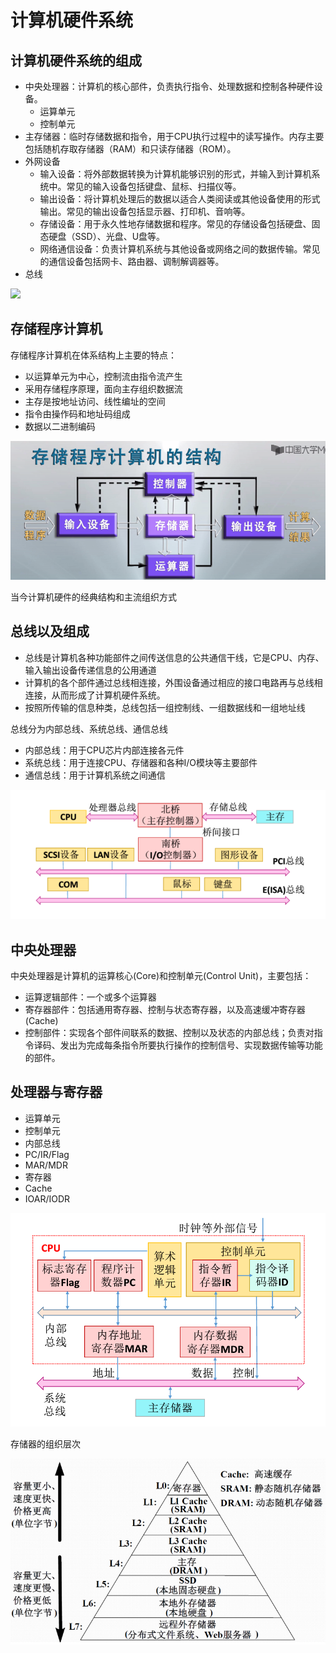 # 计算机硬件系统

## 计算机硬件系统的组成

- 中央处理器：计算机的核心部件，负责执行指令、处理数据和控制各种硬件设备。
    - 运算单元
    - 控制单元
- 主存储器：临时存储数据和指令，用于CPU执行过程中的读写操作。内存主要包括随机存取存储器（RAM）和只读存储器（ROM）。
- 外网设备
    - 输入设备：将外部数据转换为计算机能够识别的形式，并输入到计算机系统中。常见的输入设备包括键盘、鼠标、扫描仪等。
    - 输出设备：将计算机处理后的数据以适合人类阅读或其他设备使用的形式输出。常见的输出设备包括显示器、打印机、音响等。
    - 存储设备：用于永久性地存储数据和程序。常见的存储设备包括硬盘、固态硬盘（SSD）、光盘、U盘等。
    - 网络通信设备：负责计算机系统与其他设备或网络之间的数据传输。常见的通信设备包括网卡、路由器、调制解调器等。
- 总线

![](https://img1.baidu.com/it/u=4113948733,2581133350&fm=253&fmt=auto&app=138&f=PNG?w=620&h=369)

## 存储程序计算机

存储程序计算机在体系结构上主要的特点：

- 以运算单元为中心，控制流由指令流产生
- 采用存储程序原理，面向主存组织数据流
- 主存是按地址访问、线性编址的空间
- 指令由操作码和地址码组成
- 数据以二进制编码

![](images/20240521193640.png)

当今计算机硬件的经典结构和主流组织方式

## 总线以及组成

- 总线是计算机各种功能部件之间传送信息的公共通信干线，它是CPU、内存、输入输出设备传递信息的公用通道
- 计算机的各个部件通过总线相连接，外围设备通过相应的接口电路再与总线相连接，从而形成了计算机硬件系统。
- 按照所传输的信息种类，总线包括一组控制线、一组数据线和一组地址线

总线分为内部总线、系统总线、通信总线

- 内部总线：用于CPU芯片内部连接各元件
- 系统总线：用于连接CPU、存储器和各种I/O模块等主要部件
- 通信总线：用于计算机系统之间通信

![](images/20240521194131.png)

## 中央处理器

中央处理器是计算机的运算核心(Core)和控制单元(Control Unit)，主要包括：

- 运算逻辑部件：一个或多个运算器
- 寄存器部件：包括通用寄存器、控制与状态寄存器，以及高速缓冲寄存器(Cache)
- 控制部件：实现各个部件间联系的数据、控制以及状态的内部总线；负责对指令译码、发出为完成每条指令所要执行操作的控制信号、实现数据传输等功能的部件。

## 处理器与寄存器

- 运算单元
- 控制单元
- 内部总线
- PC/IR/Flag
- MAR/MDR
- 寄存器
- Cache
- IOAR/IODR

![](images/20240521194041.png)

存储器的组织层次

![](images/20240521193806.png)